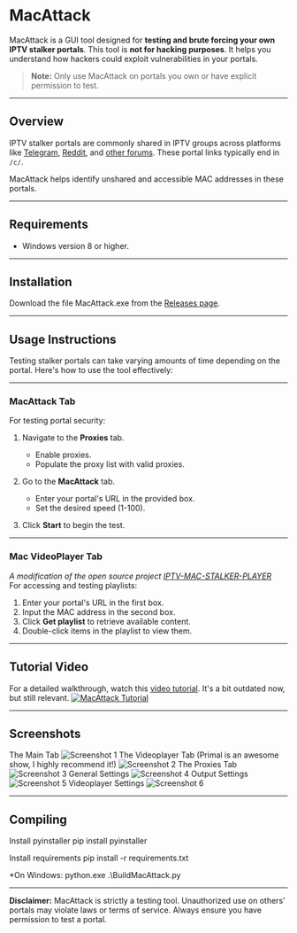 # MacAttack

MacAttack is a GUI tool designed for **testing and brute forcing your own IPTV stalker portals**. This tool is **not for hacking purposes**. It helps you understand how hackers could exploit vulnerabilities in your portals. 

> **Note:** Only use MacAttack on portals you own or have explicit permission to test.

---

## Overview

IPTV stalker portals are commonly shared in IPTV groups across platforms like [Telegram](https://www.google.com/search?q=inurl:%22t.me%22%20telegram+iptv+mac+portal), [Reddit](https://www.reddit.com/r/iptvglory/), and [other forums](https://www.google.com/search?q="00%3A1a%3A79"+"%2Fc%2F"). These portal links typically end in `/c/`.

MacAttack helps identify unshared and accessible MAC addresses in these portals. 

---

## Requirements
- Windows version 8 or higher.
---

## Installation

Download the file MacAttack.exe from the [Releases page](https://github.com/Evilvir-us/MacAttack/releases).

---

## Usage Instructions

Testing stalker portals can take varying amounts of time depending on the portal. Here's how to use the tool effectively:

---

### **MacAttack Tab**
For testing portal security:

1. Navigate to the **Proxies** tab.  
   - Enable proxies.  
   - Populate the proxy list with valid proxies.  

2. Go to the **MacAttack** tab.  
   - Enter your portal's URL in the provided box.  
   - Set the desired speed (1-100).  

3. Click **Start** to begin the test.

---

### **Mac VideoPlayer Tab**
*A modification of the open source project [IPTV-MAC-STALKER-PLAYER](https://github.com/Cyogenus/IPTV-MAC-STALKER-PLAYER)*\
For accessing and testing playlists:

1. Enter your portal's URL in the first box.  
2. Input the MAC address in the second box.  
3. Click **Get playlist** to retrieve available content.  
4. Double-click items in the playlist to view them.

---

## Tutorial Video

For a detailed walkthrough, watch this [video tutorial](https://www.youtube.com/watch?v=90joS8qgbrQ).
It's a bit outdated now, but still relevant.
[![MacAttack Tutorial](https://img.youtube.com/vi/90joS8qgbrQ/0.jpg)](https://www.youtube.com/watch?v=90joS8qgbrQ)

---

## Screenshots
The Main Tab
![Screenshot 1](https://evilvir.us/application/files/9717/3615/4029/Screenshot_2025-01-06_005431.png)
The Videoplayer Tab (Primal is an awesome show, I highly recommend it!)
![Screenshot 2](https://evilvir.us/application/files/7517/3615/4038/Screenshot_2025-01-06_005558.png)
The Proxies Tab
![Screenshot 3](https://evilvir.us/application/files/3217/3615/4037/Screenshot_2025-01-06_005609.png)
General Settings
![Screenshot 4](https://evilvir.us/application/files/7417/3615/4036/Screenshot_2025-01-06_005632.png)
Output Settings
![Screenshot 5](https://evilvir.us/application/files/4817/3615/4035/Screenshot_2025-01-06_005650.png)
Videoplayer Settings
![Screenshot 6](https://evilvir.us/application/files/3717/3615/4033/Screenshot_2025-01-06_005659.png)

---

## Compiling
Install pyinstaller
pip install pyinstaller

Install requirements
pip install -r requirements.txt

*On Windows:
python.exe .\BuildMacAttack.py

---

**Disclaimer:** MacAttack is strictly a testing tool. Unauthorized use on others' portals may violate laws or terms of service. Always ensure you have permission to test a portal.
